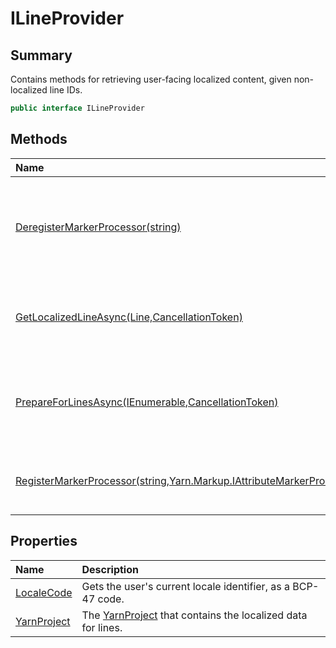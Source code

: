 # ILineProvider

## Summary


Contains methods for retrieving user-facing localized content, given
non-localized line IDs.


```csharp
public interface ILineProvider
```

## Methods

|Name|Description|
|:---|:---|
|[DeregisterMarkerProcessor(string)](/docs/api/csharp/ilineprovider.deregistermarkerprocessor.md)|Removes all marker processors that handle markers named  <code>attributeName</code> .|
|[GetLocalizedLineAsync(Line,CancellationToken)](/docs/api/csharp/ilineprovider.getlocalizedlineasync.md)|Prepares and returns a  <a href="yarn.unity.localizedline.md">LocalizedLine</a>  from the specified <a href="yarn.line.md">Line</a> .|
|[PrepareForLinesAsync(IEnumerable<string>,CancellationToken)](/docs/api/csharp/ilineprovider.prepareforlinesasync.md)|Signals to the line provider that lines with the provided line IDs may be presented shortly.|
|[RegisterMarkerProcessor(string,Yarn.Markup.IAttributeMarkerProcessor)](/docs/api/csharp/ilineprovider.registermarkerprocessor.md)|Adds a new marker processor to the line provider.|

## Properties

|Name|Description|
|:---|:---|
|[LocaleCode](/docs/api/csharp/ilineprovider.localecode.md)|Gets the user's current locale identifier, as a BCP-47 code.|
|[YarnProject](/docs/api/csharp/ilineprovider.yarnproject.md)|The  <a href="ilineprovider.yarnproject.md">YarnProject</a>  that contains the localized data for lines.|

